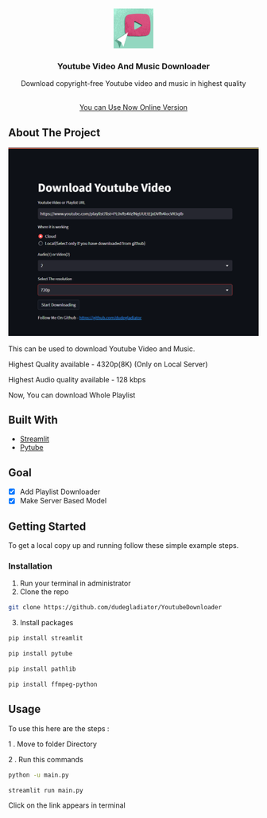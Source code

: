 <br/>
<p align="center">
  <a href="https://github.com/dudegladiator/YoutubeDownloader">
    <img src="images/logo.png" alt="Logo" width="80" height="80">
  </a>

  <h3 align="center">Youtube Video And Music Downloader</h3>

  <p align="center">
    Download copyright-free Youtube video and music in highest quality 
    <br/>
    <br/>
  </p>
</p>
<p align="center"><a href="http://ytdownloader.knowledges.studio"> You can Use Now Online Version</a> </p>


## About The Project

![Screen Shot](images/screenshot1.png)

This can be used to download Youtube Video and Music.


Highest Quality available - 4320p(8K) (Only on Local Server)


Highest  Audio quality available - 128 kbps


Now, You can download Whole Playlist  

## Built With



* [Streamlit](https://streamlit.io/)
* [Pytube](https://pytube.io/en/latest/index.html#)

## Goal

- [x] Add Playlist Downloader
- [x] Make Server Based Model

## Getting Started

To get a local copy up and running follow these simple example steps.

### Installation

1. Run your terminal in administrator
2. Clone the repo

```sh
git clone https://github.com/dudegladiator/YoutubeDownloader
```

3. Install  packages

```sh
pip install streamlit
```
```sh
pip install pytube
```
```sh
pip install pathlib
```
```sh
pip install ffmpeg-python
```

## Usage

To use this here are the steps :

1 . Move to folder Directory

2 . Run this commands
```sh
python -u main.py
```
```sh
streamlit run main.py
```
Click on the link appears in terminal 





